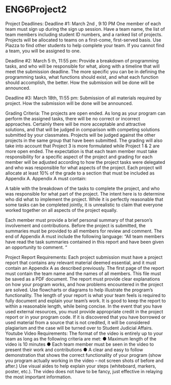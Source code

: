 # ENG6Project2
Project Deadlines:
Deadline #1: March 2nd
, 9:10 PM One member of each team must sign up during the sign up session.
Have a team name, the list of team members including student ID numbers, and a ranked list of projects.
Projects will be allocated to teams on a first-come, first-served basis. Use Piazza to find other students to
help complete your team. If you cannot find a team, you will be assigned to one.

Deadline #2: March 5
th, 11:55 pm: Provide a breakdown of programming tasks, and who will be
responsible for what, along with a timeline that will meet the submission deadline. The more specific you
can be in defining the programming tasks, what functions should exist, and what each function should
accomplish, the better. How the submission will be done will be announced.

Deadline #3: March 18th, 11:55 pm: Submission of all materials required by project. How the
submission will be done will be announced.


Grading Criteria:
The projects are open ended. As long as your program can perform the assigned tasks, there will be no
correct or incorrect approaches. Certainly there will be more acceptable and attractive solutions, and that
will be judged in comparison with competing solutions submitted by your classmates. Projects will be
judged against the other projects in the same group that have been submitted. The grading will also take
into account that Project 3 is more formulated while Project 1 & 2 are more open ended.
The expectation is that each team member must take responsibility for a specific aspect of the project and
grading for each member will be adjusted according to how the project tasks were delegated and who was
responsible for what aspects of the project. Each project will allocate at least 10% of the grade to a section
that must be included as Appendix A. Appendix A must contain:

  A table with the breakdown of the tasks to complete the project, and who was responsible for what
    part of the project. The intent here is to determine who did what to implement the project. While it
    is perfectly reasonable that some tasks can be completed jointly, it is unrealistic to claim that
    everyone worked together on all aspects of the project equally.
    
  Each member must provide a brief personal summary of that person’s involvement and
    contributions. Before the project is submitted, the summaries must be provided to all members for 
    review and comment. The end of Appendix A must include the following language: “All team
    members have read the task summaries contained in this report and have been given an
    opportunity to comment. “
    
Project Report Requirements:
Each project submission must have a project report that contains any relevant material deemed essential,
and it must contain an Appendix A as described previously. The first page of the report must contain the
team name and the names of all members. This file must be saved as a PDF document.
The report must provide clear explanations on how your program works, and how problems encountered in
the project are solved. Use flowcharts or diagrams to help illustrate the program’s functionality.
The length of your report is what your team feels is required to fully document and explain your team’s
work. It is good to keep the report to within a reasonable length, while being concise.
In the event that you have used external resources, you must provide appropriate credit in the project report
or in your program code. If it is discovered that you have borrowed or used material from a source that is
not credited, it will be considered plagiarism and the case will be turned over to Student Judicial Affairs.
Youtube Video Requirements:
The format of the video is entirely up to your team as long as the following criteria are met:
● Maximum length of the video is 10 minutes
● Each team member must be seen in the video to present their work and contributions
● A clear and easy to follow demonstration that shows the correct functionality of your program
(show you program actually working in the video – not screen shots of before and after.)
Use visual aides to help explain your steps (whiteboard, markers, poster, etc.). The video does
not have to be fancy, just effective in relaying the most important information. 
